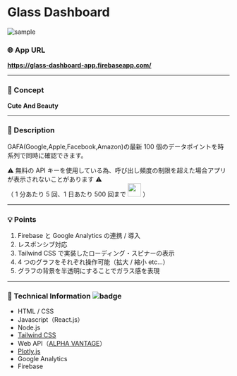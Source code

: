 # Glass Dashboard

![sample](https://user-images.githubusercontent.com/81360876/160408933-d19de027-4d26-4a3d-a3fe-9a1b94354f2b.png)

### :globe_with_meridians: App URL

**https://glass-dashboard-app.firebaseapp.com/**

---

### :art: Concept

**Cute And Beauty**

---

### :money_with_wings: Description

GAFA(Google,Apple,Facebook,Amazon)の最新 100 個のデータポイントを時系列で同時に確認できます。

:warning: 無料の API キーを使用している為、呼び出し頻度の制限を超えた場合アプリが表示されないことがあります :warning:  
（ 1 分あたり 5 回、1 日あたり 500 回まで <img src="https://media.giphy.com/media/WUlplcMpOCEmTGBtBW/giphy.gif" width="30"> ）

---

### :bulb: Points

1. Firebase と Google Analytics の連携 / 導入
1. レスポンシブ対応
1. Tailwind CSS で実装したローディング・スピナーの表示
1. 4 つのグラフをそれぞれ操作可能（拡大 / 縮小 etc…）
1. グラフの背景を半透明にすることでガラス感を表現

---

### :wrench: Technical Information ![badge](https://img.shields.io/badge/npm-v8.5.1-ff69b4)

- HTML / CSS
- Javascript（React.js）
- Node.js
- [Tailwind CSS](https://tailwindcss.com/)
- Web API（[ALPHA VANTAGE](https://www.alphavantage.co/ "Alpha Vantage: Free Stock APIs in JSON & Excel")）
- [Plotly.js](https://plotly.com/javascript/)
- Google Analytics
- Firebase
